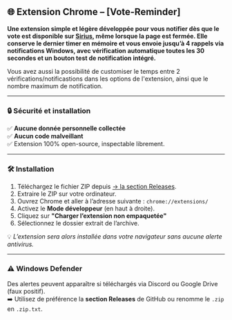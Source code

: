 ## 🌐 Extension Chrome – [Vote-Reminder]

**Une extension simple et légère développée pour vous notifier dès que le vote est disponible sur [Sirius](https://sirius-game.fr/vote), même lorsque la page est fermée. Elle conserve le dernier timer en mémoire et vous envoie jusqu’à 4 rappels via notifications Windows, avec vérification automatique toutes les 30 secondes et un bouton test de notification intégré.**

Vous avez aussi la possibilité de customiser le temps entre 2 vérifications/notificastions dans les options de l'extension, ainsi que le nombre maximum de notification.

---

### 🔒 Sécurité et installation

✅ **Aucune donnée personnelle collectée**  
✅ **Aucun code malveillant**  
✅ Extension 100% open-source, inspectable librement.

---

### 🛠️ Installation

1. Téléchargez le fichier ZIP depuis [→ la section Releases](https://github.com/Itreax/Vote-Reminder---Sirius/releases).
2. Extraire le ZIP sur votre ordinateur.
3. Ouvrez Chrome et aller à l’adresse suivante : `chrome://extensions/`
4. Activez le **Mode développeur** (en haut à droite).
5. Cliquez sur **"Charger l’extension non empaquetée"**
6. Sélectionnez le dossier extrait de l’archive.

💡 *L’extension sera alors installée dans votre navigateur sans aucune alerte antivirus.*

---

### ⚠️ Windows Defender

Des alertes peuvent apparaître si téléchargés via Discord ou Google Drive (faux positif).  
➡️ Utilisez de préférence la **section Releases** de GitHub ou renomme le `.zip` en `.zip.txt`.
